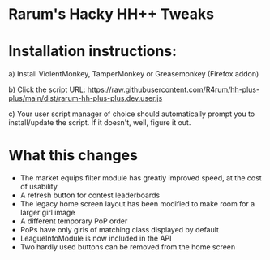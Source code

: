 # Rarum's Hacky HH++ Tweaks

# Installation instructions:

a) Install ViolentMonkey, TamperMonkey or Greasemonkey (Firefox addon)

b) Click the script URL: https://raw.githubusercontent.com/R4rum/hh-plus-plus/main/dist/rarum-hh-plus-plus.dev.user.js

c) Your user script manager of choice should automatically prompt you to install/update the script. If it doesn't, well, figure it out.

# What this changes
* The market equips filter module has greatly improved speed, at the cost of usability
* A refresh button for contest leaderboards
* The legacy home screen layout has been modified to make room for a larger girl image
* A different temporary PoP order
* PoPs have only girls of matching class displayed by default
* LeagueInfoModule is now included in the API
* Two hardly used buttons can be removed from the home screen
